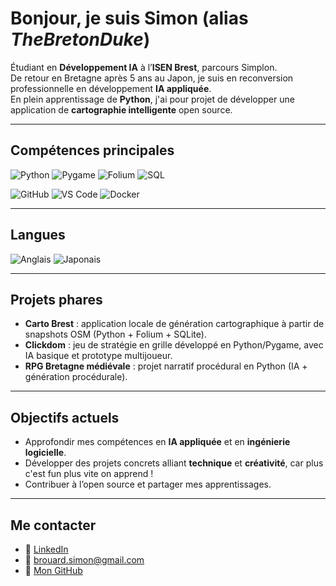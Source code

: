 # Bonjour, je suis Simon (alias *TheBretonDuke*)

Étudiant en **Développement IA** à l’**ISEN Brest**, parcours Simplon.  
De retour en Bretagne après 5 ans au Japon, je suis en reconversion professionnelle en développement **IA appliquée**.  
En plein apprentissage de **Python**, j'ai pour projet de développer une application de **cartographie intelligente** open source.  

---

## Compétences principales

![Python](https://img.shields.io/badge/Python-3776AB?style=plastic&logo=python&logoColor=white)
![Pygame](https://img.shields.io/badge/Pygame-3766AB?style=plastic&logo=python&logoColor=white)
![Folium](https://img.shields.io/badge/Folium-77B829?style=plastic&logo=leaflet&logoColor=white)
![SQL](https://img.shields.io/badge/SQL-grey?style=plastic)

![GitHub](https://img.shields.io/badge/GitHub-181717?style=plastic&logo=github&logoColor=white)
![VS Code](https://img.shields.io/badge/VS%20Code-007ACC?style=plastic&logo=visualstudiocode&logoColor=white)
![Docker](https://img.shields.io/badge/Docker-2496ED?style=plastic&logo=docker&logoColor=white)

---

## Langues

![Anglais](https://img.shields.io/badge/🇬🇧-Anglais-blue?style=plastic)
![Japonais](https://img.shields.io/badge/🌸-Japonais-red?style=plastic)

---

## Projets phares
- **Carto Brest** : application locale de génération cartographique à partir de snapshots OSM (Python + Folium + SQLite).  
- **Clickdom** : jeu de stratégie en grille développé en Python/Pygame, avec IA basique et prototype multijoueur.  
- **RPG Bretagne médiévale** : projet narratif procédural en Python (IA + génération procédurale).  

---

## Objectifs actuels
- Approfondir mes compétences en **IA appliquée** et en **ingénierie logicielle**.  
- Développer des projets concrets alliant **technique** et **créativité**, car plus c'est fun plus vite on apprend !  
- Contribuer à l’open source et partager mes apprentissages.  

---

## Me contacter
- 💼 [LinkedIn](https://www.linkedin.com/in/simon-brouard-69414a36a/)  
- 📧 brouard.simon@gmail.com  
- 🐙 [Mon GitHub](https://github.com/TheBretonDuke)  
